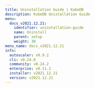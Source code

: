 ```yaml
---
title: Uninstallation Guide | KubeDB
description: KubeDB Unistallation Guide
menu:
  docs_v2021.12.21:
    identifier: uninstallation-guide
    name: Uninstall
    parent: setup
    weight: 30
menu_name: docs_v2021.12.21
info:
  autoscaler: v0.9.2
  cli: v0.24.0
  community: v0.24.2
  enterprise: v0.11.2
  installer: v2021.12.21
  version: v2021.12.21
---
```


